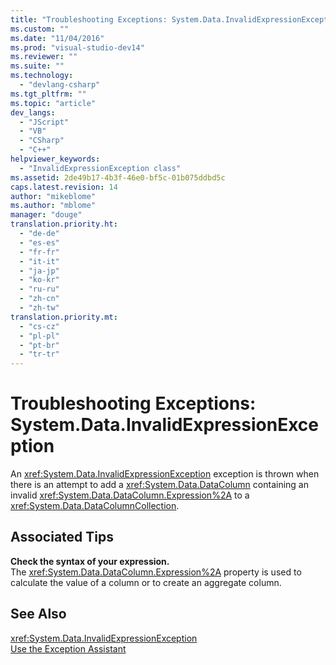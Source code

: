```yaml
---
title: "Troubleshooting Exceptions: System.Data.InvalidExpressionException | Microsoft Docs"
ms.custom: ""
ms.date: "11/04/2016"
ms.prod: "visual-studio-dev14"
ms.reviewer: ""
ms.suite: ""
ms.technology: 
  - "devlang-csharp"
ms.tgt_pltfrm: ""
ms.topic: "article"
dev_langs: 
  - "JScript"
  - "VB"
  - "CSharp"
  - "C++"
helpviewer_keywords: 
  - "InvalidExpressionException class"
ms.assetid: 2de49b17-4b3f-46e0-bf5c-01b075ddbd5c
caps.latest.revision: 14
author: "mikeblome"
ms.author: "mblome"
manager: "douge"
translation.priority.ht: 
  - "de-de"
  - "es-es"
  - "fr-fr"
  - "it-it"
  - "ja-jp"
  - "ko-kr"
  - "ru-ru"
  - "zh-cn"
  - "zh-tw"
translation.priority.mt: 
  - "cs-cz"
  - "pl-pl"
  - "pt-br"
  - "tr-tr"
---
```

# Troubleshooting Exceptions: System.Data.InvalidExpressionException
An <xref:System.Data.InvalidExpressionException> exception is thrown when there is an attempt to add a <xref:System.Data.DataColumn> containing an invalid <xref:System.Data.DataColumn.Expression%2A> to a <xref:System.Data.DataColumnCollection>.  
  
## Associated Tips  
 **Check the syntax of your expression.**  
 The <xref:System.Data.DataColumn.Expression%2A> property is used to calculate the value of a column or to create an aggregate column.  
  
## See Also  
 <xref:System.Data.InvalidExpressionException>   
 [Use the Exception Assistant](../Topic/How%20to:%20Use%20the%20Exception%20Assistant.md)